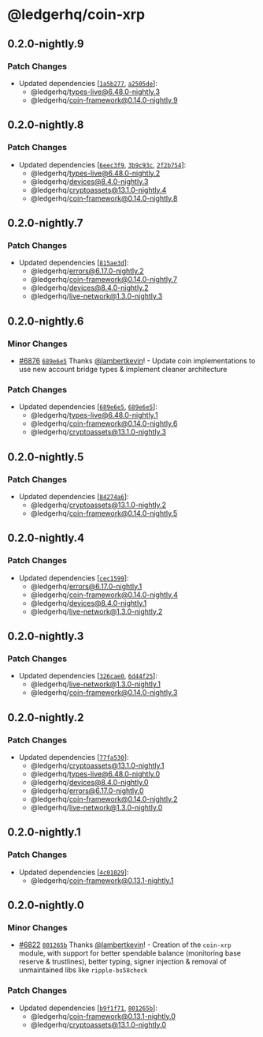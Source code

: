 # @ledgerhq/coin-xrp

## 0.2.0-nightly.9

### Patch Changes

- Updated dependencies [[`1a5b277`](https://github.com/LedgerHQ/ledger-live/commit/1a5b2777b7b71aa4c4e353010eeb9e3dab432bca), [`a2505de`](https://github.com/LedgerHQ/ledger-live/commit/a2505deb93dd0722981a90e12082ff1dbefc29b1)]:
  - @ledgerhq/types-live@6.48.0-nightly.3
  - @ledgerhq/coin-framework@0.14.0-nightly.9

## 0.2.0-nightly.8

### Patch Changes

- Updated dependencies [[`6eec3f9`](https://github.com/LedgerHQ/ledger-live/commit/6eec3f973ecea36bafc7ebc8b88526399048cdc4), [`3b9c93c`](https://github.com/LedgerHQ/ledger-live/commit/3b9c93c0de8ceff2af96a6ee8e42b8d9c2ab7af0), [`2f2b754`](https://github.com/LedgerHQ/ledger-live/commit/2f2b754b1350360ca0d9f761ca6e4a8cbaff141b)]:
  - @ledgerhq/types-live@6.48.0-nightly.2
  - @ledgerhq/devices@8.4.0-nightly.3
  - @ledgerhq/cryptoassets@13.1.0-nightly.4
  - @ledgerhq/coin-framework@0.14.0-nightly.8

## 0.2.0-nightly.7

### Patch Changes

- Updated dependencies [[`815ae3d`](https://github.com/LedgerHQ/ledger-live/commit/815ae3dae8027823854ada837df3dc983d09b10f)]:
  - @ledgerhq/errors@6.17.0-nightly.2
  - @ledgerhq/coin-framework@0.14.0-nightly.7
  - @ledgerhq/devices@8.4.0-nightly.2
  - @ledgerhq/live-network@1.3.0-nightly.3

## 0.2.0-nightly.6

### Minor Changes

- [#6876](https://github.com/LedgerHQ/ledger-live/pull/6876) [`689e6e5`](https://github.com/LedgerHQ/ledger-live/commit/689e6e5a443170b8e6c2b404cc99af2e67d8e8e4) Thanks [@lambertkevin](https://github.com/lambertkevin)! - Update coin implementations to use new account bridge types & implement cleaner architecture

### Patch Changes

- Updated dependencies [[`689e6e5`](https://github.com/LedgerHQ/ledger-live/commit/689e6e5a443170b8e6c2b404cc99af2e67d8e8e4), [`689e6e5`](https://github.com/LedgerHQ/ledger-live/commit/689e6e5a443170b8e6c2b404cc99af2e67d8e8e4)]:
  - @ledgerhq/types-live@6.48.0-nightly.1
  - @ledgerhq/coin-framework@0.14.0-nightly.6
  - @ledgerhq/cryptoassets@13.1.0-nightly.3

## 0.2.0-nightly.5

### Patch Changes

- Updated dependencies [[`84274a6`](https://github.com/LedgerHQ/ledger-live/commit/84274a6e764a385f707bc811ead7a7e92a02ed6a)]:
  - @ledgerhq/cryptoassets@13.1.0-nightly.2
  - @ledgerhq/coin-framework@0.14.0-nightly.5

## 0.2.0-nightly.4

### Patch Changes

- Updated dependencies [[`cec1599`](https://github.com/LedgerHQ/ledger-live/commit/cec1599a41aa1a18a249e34312164bc93b63972f)]:
  - @ledgerhq/errors@6.17.0-nightly.1
  - @ledgerhq/coin-framework@0.14.0-nightly.4
  - @ledgerhq/devices@8.4.0-nightly.1
  - @ledgerhq/live-network@1.3.0-nightly.2

## 0.2.0-nightly.3

### Patch Changes

- Updated dependencies [[`326cae0`](https://github.com/LedgerHQ/ledger-live/commit/326cae088cc33795536deb1d868c86e8dbeb6a13), [`6d44f25`](https://github.com/LedgerHQ/ledger-live/commit/6d44f255c5b2f453c61d0b754807db1f76d7174e)]:
  - @ledgerhq/live-network@1.3.0-nightly.1
  - @ledgerhq/coin-framework@0.14.0-nightly.3

## 0.2.0-nightly.2

### Patch Changes

- Updated dependencies [[`77fa530`](https://github.com/LedgerHQ/ledger-live/commit/77fa530c8626df94fa7f9c0a8b3a99f2efa7cb11)]:
  - @ledgerhq/cryptoassets@13.1.0-nightly.1
  - @ledgerhq/types-live@6.48.0-nightly.0
  - @ledgerhq/devices@8.4.0-nightly.0
  - @ledgerhq/errors@6.17.0-nightly.0
  - @ledgerhq/coin-framework@0.14.0-nightly.2
  - @ledgerhq/live-network@1.3.0-nightly.0

## 0.2.0-nightly.1

### Patch Changes

- Updated dependencies [[`4c01029`](https://github.com/LedgerHQ/ledger-live/commit/4c01029b4d4feb32dab2f9e77da1126050d8c1bc)]:
  - @ledgerhq/coin-framework@0.13.1-nightly.1

## 0.2.0-nightly.0

### Minor Changes

- [#6822](https://github.com/LedgerHQ/ledger-live/pull/6822) [`801265b`](https://github.com/LedgerHQ/ledger-live/commit/801265b7ff3ed7ebd0012eb50f70898557a2dd52) Thanks [@lambertkevin](https://github.com/lambertkevin)! - Creation of the `coin-xrp` module, with support for better spendable balance (monitoring base reserve & trustlines), better typing, signer injection & removal of unmaintained libs like `ripple-bs58check`

### Patch Changes

- Updated dependencies [[`b9f1f71`](https://github.com/LedgerHQ/ledger-live/commit/b9f1f715355752d8c57c24ecd6a6d166b80f689d), [`801265b`](https://github.com/LedgerHQ/ledger-live/commit/801265b7ff3ed7ebd0012eb50f70898557a2dd52)]:
  - @ledgerhq/coin-framework@0.13.1-nightly.0
  - @ledgerhq/cryptoassets@13.1.0-nightly.0
